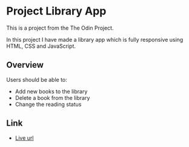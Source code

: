 # Project Library App

This is a project from the The Odin Project.

In this project I have made a library app which is fully responsive using HTML, CSS and JavaScript.

## Overview

Users should be able to:

- Add new books to the library
- Delete a book from the library
- Change the reading status

## Link

- [Live url](https://tajwararik.github.io/Project-Library-App/)